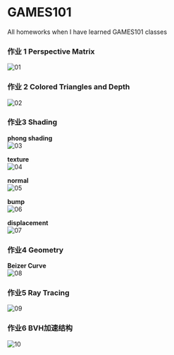 # GAMES101
All homeworks when I have learned GAMES101 classes


### 作业 1 Perspective Matrix

![01](/images/01.PNG)
### 作业 2 Colored Triangles and Depth

![02](/images/02.PNG)

### 作业3 Shading

**phong shading**  
![03](/images/output_phong.png)

**texture**  
![04](/images/output_texture.png)

**normal**  
![05](/images/output_normal.png)

**bump**  
![06](/images/output_bump.png)

**displacement**  
![07](/images/output_displacement.png)

### 作业4 Geometry

**Beizer Curve**  
![08](/images/beizerCurve.png)


### 作业5 Ray Tracing

![09](/images/03.png)

### 作业6 BVH加速结构

![10](/images/04.png)

